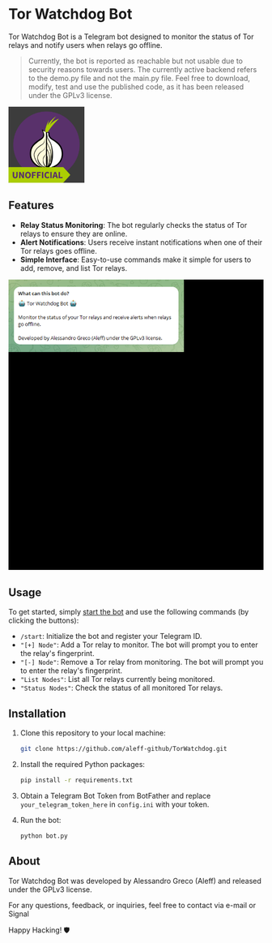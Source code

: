# Tor Watchdog Bot

Tor Watchdog Bot is a Telegram bot designed to monitor the status of Tor relays and notify users when relays go offline.

> Currently, the bot is reported as reachable but not usable due to security reasons towards users. The currently active backend refers to the demo.py file and not the main.py file. Feel free to download, modify, test and use the published code, as it has been released under the GPLv3 license.

<img src="assets/UNOFFICIAL.png" width="150"/>

## Features

- **Relay Status Monitoring**: The bot regularly checks the status of Tor relays to ensure they are online.
- **Alert Notifications**: Users receive instant notifications when one of their Tor relays goes offline.
- **Simple Interface**: Easy-to-use commands make it simple for users to add, remove, and list Tor relays.

![](assets/bot.gif)

## Usage

To get started, simply [start the bot](https://t.me/TorWatchdogBot) and use the following commands (by clicking the buttons):

- `/start`: Initialize the bot and register your Telegram ID.
- `"[+] Node"`: Add a Tor relay to monitor. The bot will prompt you to enter the relay's fingerprint.
- `"[-] Node"`: Remove a Tor relay from monitoring. The bot will prompt you to enter the relay's fingerprint.
- `"List Nodes"`: List all Tor relays currently being monitored.
- `"Status Nodes"`: Check the status of all monitored Tor relays.

## Installation

1. Clone this repository to your local machine:

    ```bash
    git clone https://github.com/aleff-github/TorWatchdog.git
    ```

2. Install the required Python packages:

    ```bash
    pip install -r requirements.txt
    ```

3. Obtain a Telegram Bot Token from BotFather and replace `your_telegram_token_here` in `config.ini` with your token.

4. Run the bot:

    ```bash
    python bot.py
    ```

## About

Tor Watchdog Bot was developed by Alessandro Greco (Aleff) and released under the GPLv3 license.

For any questions, feedback, or inquiries, feel free to contact via e-mail or Signal

Happy Hacking! 🛡️
